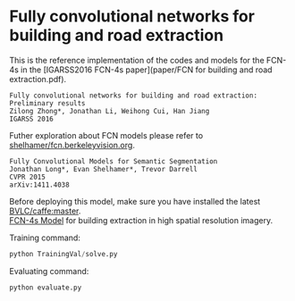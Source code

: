 # Fully convolutional networks for building and road extraction

This is the reference implementation of the codes and models for the FCN-4s in the [IGARSS2016 FCN-4s paper](paper/FCN for building and road extraction.pdf).<br />

```jason
Fully convolutional networks for building and road extraction: Preliminary results
Zilong Zhong*, Jonathan Li, Weihong Cui, Han Jiang
IGARSS 2016
```

Futher exploration about FCN models please refer to [shelhamer/fcn.berkeleyvision.org](https://github.com/shelhamer/fcn.berkeleyvision.org).<br />

```jason
Fully Convolutional Models for Semantic Segmentation
Jonathan Long*, Evan Shelhamer*, Trevor Darrell
CVPR 2015
arXiv:1411.4038
```
Before deploying this model, make sure you have installed the latest [BVLC/caffe:master](https://github.com/BVLC/caffe).<br />
[FCN-4s Model](caffemodel/FCN4s_building.caffemodel) for building extraction in high spatial resolution imagery.

Training command:<br />
```python
python TrainingVal/solve.py
```
Evaluating command:<br />
```python
python evaluate.py
```

